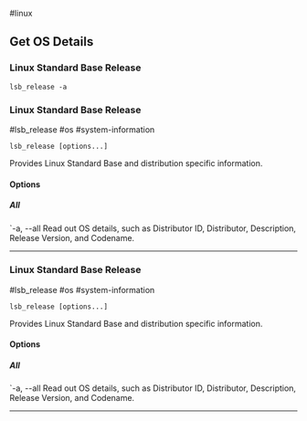 #linux 

## Get OS Details

### Linux Standard Base Release
`lsb_release -a`




### Linux Standard Base Release
#lsb_release #os #system-information

`lsb_release [options...]`

Provides Linux Standard Base and distribution specific information.

#### Options

##### All
`-a, --all
Read out OS details, such as Distributor ID, Distributor, Description, Release Version, and Codename.

---

### Linux Standard Base Release
#lsb_release #os #system-information

`lsb_release [options...]`

Provides Linux Standard Base and distribution specific information.

#### Options

##### All
`-a, --all
Read out OS details, such as Distributor ID, Distributor, Description, Release Version, and Codename.

---